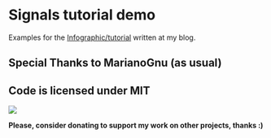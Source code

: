 # Signals tutorial demo

Examples for the [Infographic/tutorial](http://www.brunosxs.com/2017/02/signals-in-godot.html) written at my blog.


## Special Thanks to MarianoGnu (as usual)

## Code is licensed under MIT

[![](https://www.paypalobjects.com/en_US/i/btn/btn_donateCC_LG.gif)](https://www.paypal.com/cgi-bin/webscr?cmd=_s-xclick&hosted_button_id=E8MZDXACW43A2)


**Please, consider donating to support my work on other projects, thanks :)**
